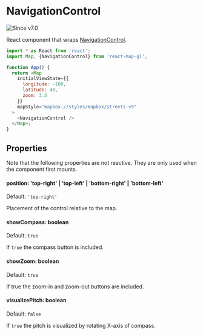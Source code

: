 # NavigationControl

![Since v7.0](https://img.shields.io/badge/since-v7.0-green)

React component that wraps [NavigationControl](https://docs.mapbox.com/mapbox-gl-js/api/markers/#navigationcontrol).

```js
import * as React from 'react';
import Map, {NavigationControl} from 'react-map-gl';

function App() {
  return <Map
    initialViewState={{
      longitude: -100,
      latitude: 40,
      zoom: 3.5
    }}
    mapStyle="mapbox://styles/mapbox/streets-v9"
  >
    <NavigationControl />
  </Map>;
}
```

## Properties

Note that the following properties are not reactive. They are only used when the component first mounts.

#### position: 'top-right' | 'top-left' | 'bottom-right' | 'bottom-left'

Default: `'top-right'`

Placement of the control relative to the map.

#### showCompass: boolean

Default: `true`

If `true` the compass button is included.

#### showZoom: boolean

Default: `true`

If true the zoom-in and zoom-out buttons are included.

#### visualizePitch: boolean

Default: `false`

If `true` the pitch is visualized by rotating X-axis of compass.
